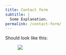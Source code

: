 ```yaml
---
title: Contact form
subtitle: |
  Some Explanation.
permalink: /contact-form/
---
```


Should look like this:

<figure class="image">
  <img src="{{baseurl}}/assets/templates/contact.png">
</figure>
